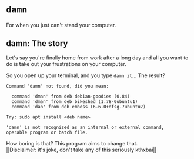 # `damn`
For when you just can't stand your computer.

## damn: The story
Let's say you're finally home from work after a long day and all you want to do is take out your frustrations on your computer.

So you open up your terminal, and you type `damn it`...
The result?

```
Command 'damn' not found, did you mean:

  command 'dman' from deb debian-goodies (0.84)
  command 'dman' from deb bikeshed (1.78-0ubuntu1)
  command 'dan' from deb emboss (6.6.0+dfsg-7ubuntu2)

Try: sudo apt install <deb name>
```
```
'damn' is not recognized as an internal or external command,
operable program or batch file.
```

How boring is that? This program aims to change that.<br>
||Disclaimer: it's joke, don't take any of this seriously kthxbai||
